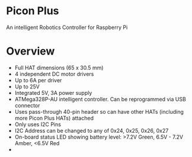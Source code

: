 # Picon Plus
An intelligent Robotics Controller for Raspberry Pi

# Overview

- Full HAT dimensions (65 x 30.5 mm)
- 4 independent DC motor drivers
- Up to 6A per driver
- Up to 25V
- Integrated 5V, 3A power supply
- ATMega328P-AU intelligent controller. Can be reprogrammed via USB connector
- Uses pass-through 40-pin header so can have other HATs (including more Picon Plus HATs) attached
- Only uses I2C Pins
- I2C Address can be changed to any of 0x24, 0x25, 0x26, 0x27
- On-board status LED showing battery level: >7.2V Green, 6.5V - 7.2V Amber, <6.5V Red
- 
